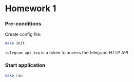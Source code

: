 # Homework 1

### Pre-conditions
Create config file:
```bash
make init
```
`telegram_api_key` is a token to access the telegram HTTP API.

### Start application
```bash
make run
```
